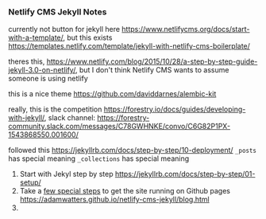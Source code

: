 ### Netlify CMS Jekyll Notes

currently not button for jekyll here https://www.netlifycms.org/docs/start-with-a-template/, but this exists https://templates.netlify.com/template/jekyll-with-netlify-cms-boilerplate/

theres this, https://www.netlify.com/blog/2015/10/28/a-step-by-step-guide-jekyll-3.0-on-netlify/, but I don't think
Netlify CMS wants to assume someone is using netlify

this is a nice theme https://github.com/daviddarnes/alembic-kit

really, this is the competition https://forestry.io/docs/guides/developing-with-jekyll/,
slack channel: https://forestry-community.slack.com/messages/C78GWHNKE/convo/C6G82P1PX-1543868550.001600/

followed this https://jekyllrb.com/docs/step-by-step/10-deployment/
`_posts` has special meaning
`_collections` has special meaning

1. Start with Jekyl step by step https://jekyllrb.com/docs/step-by-step/01-setup/
2. Take a [few special steps](https://github.com/jekyll/jekyll/issues/332) to get the site running on Github pages https://adamwatters.github.io/netlify-cms-jekyll/blog.html
3.
